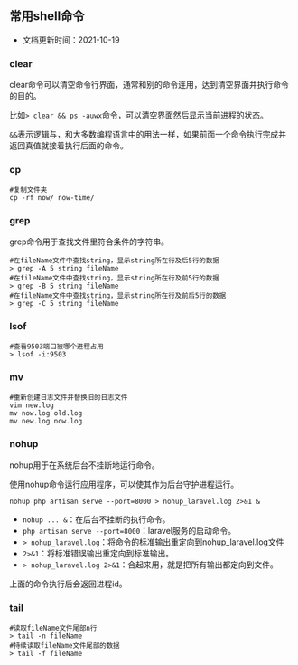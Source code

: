 ## 常用shell命令

- 文档更新时间：2021-10-19

### clear

clear命令可以清空命令行界面，通常和别的命令连用，达到清空界面并执行命令的目的。

比如`> clear && ps -auwx`命令，可以清空界面然后显示当前进程的状态。

`&&`表示逻辑与，和大多数编程语言中的用法一样，如果前面一个命令执行完成并返回真值就接着执行后面的命令。

### cp

```shell
#复制文件夹
cp -rf now/ now-time/
```

### grep

grep命令用于查找文件里符合条件的字符串。

```shell
#在fileName文件中查找string，显示string所在行及后5行的数据
> grep -A 5 string fileName
#在fileName文件中查找string，显示string所在行及前5行的数据
> grep -B 5 string fileName
#在fileName文件中查找string，显示string所在行及前后5行的数据
> grep -C 5 string fileName
```

### lsof

```shell
#查看9503端口被哪个进程占用
> lsof -i:9503
```

### mv

```shell
#重新创建日志文件并替换旧的日志文件
vim new.log
mv now.log old.log
mv new.log now.log
```

### nohup

nohup用于在系统后台不挂断地运行命令。

使用nohup命令运行应用程序，可以使其作为后台守护进程运行。

```shell
nohup php artisan serve --port=8000 > nohup_laravel.log 2>&1 &
```

- `nohup ... &`：在后台不挂断的执行命令。
- `php artisan serve --port=8000`：laravel服务的启动命令。
- `> nohup_laravel.log`：将命令的标准输出重定向到nohup_laravel.log文件
- `2>&1`：将标准错误输出重定向到标准输出。
- `> nohup_laravel.log 2>&1`：合起来用，就是把所有输出都定向到文件。

上面的命令执行后会返回进程id。

### tail

```shell
#读取fileName文件尾部n行
> tail -n fileName
#持续读取fileName文件尾部的数据
> tail -f fileName
```

